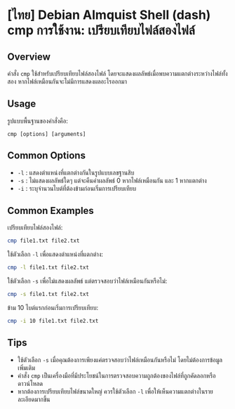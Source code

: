 # [ไทย] Debian Almquist Shell (dash) cmp การใช้งาน: เปรียบเทียบไฟล์สองไฟล์

## Overview
คำสั่ง `cmp` ใช้สำหรับเปรียบเทียบไฟล์สองไฟล์ โดยจะแสดงผลลัพธ์เมื่อพบความแตกต่างระหว่างไฟล์ทั้งสอง หากไฟล์เหมือนกันจะไม่มีการแสดงผลอะไรออกมา

## Usage
รูปแบบพื้นฐานของคำสั่งคือ:
```
cmp [options] [arguments]
```

## Common Options
- `-l` : แสดงตำแหน่งที่แตกต่างกันในรูปแบบเลขฐานสิบ
- `-s` : ไม่แสดงผลลัพธ์ใดๆ แต่จะคืนค่าผลลัพธ์ 0 หากไฟล์เหมือนกัน และ 1 หากแตกต่าง
- `-i` : ระบุจำนวนไบต์ที่ต้องข้ามก่อนเริ่มการเปรียบเทียบ

## Common Examples
เปรียบเทียบไฟล์สองไฟล์:
```bash
cmp file1.txt file2.txt
```

ใช้ตัวเลือก `-l` เพื่อแสดงตำแหน่งที่แตกต่าง:
```bash
cmp -l file1.txt file2.txt
```

ใช้ตัวเลือก `-s` เพื่อไม่แสดงผลลัพธ์ แต่ตรวจสอบว่าไฟล์เหมือนกันหรือไม่:
```bash
cmp -s file1.txt file2.txt
```

ข้าม 10 ไบต์แรกก่อนเริ่มการเปรียบเทียบ:
```bash
cmp -i 10 file1.txt file2.txt
```

## Tips
- ใช้ตัวเลือก `-s` เมื่อคุณต้องการเพียงแค่ตรวจสอบว่าไฟล์เหมือนกันหรือไม่ โดยไม่ต้องการข้อมูลเพิ่มเติม
- คำสั่ง `cmp` เป็นเครื่องมือที่มีประโยชน์ในการตรวจสอบความถูกต้องของไฟล์ที่ถูกคัดลอกหรือดาวน์โหลด
- หากต้องการเปรียบเทียบไฟล์ขนาดใหญ่ ควรใช้ตัวเลือก `-l` เพื่อให้เห็นความแตกต่างในรายละเอียดมากขึ้น